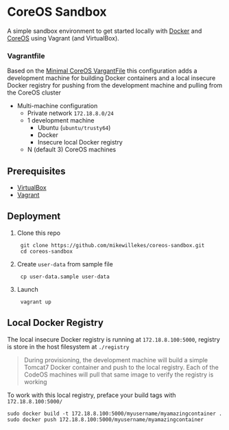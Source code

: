 # CoreOS Sandbox

A simple sandbox environment to get started locally with [Docker](https://www.docker.com/) and [CoreOS](https://coreos.com/)
using Vagrant (and VirtualBox).

### Vagrantfile

Based on the [Minimal CoreOS VargantFile](https://github.com/coreos/coreos-vagrant/) this configuration adds a development
machine for building Docker containers and a local insecure Docker registry for pushing from the development machine and 
pulling from the CoreOS cluster

 - Multi-machine configuration
   - Private network `172.18.8.0/24`
   - 1 development machine
     - Ubuntu (`ubuntu/trusty64`)
     - Docker 
     - Insecure local Docker registry
   - N (default 3) CoreOS machines

## Prerequisites 

 - [VirtualBox](https://www.virtualbox.org/)
 - [Vagrant](https://www.vagrantup.com/)

## Deployment

1. Clone this repo

		git clone https://github.com/mikewillekes/coreos-sandbox.git
		cd coreos-sandbox

2. Create `user-data` from sample file

		cp user-data.sample user-data

3. Launch 

		vagrant up


## Local Docker Registry

The local insecure Docker registry is running at `172.18.8.100:5000`, registry is store in 
the host filesystem at `./registry`
> During provisioning, the development machine will build a simple Tomcat7 Docker container
and push to the local registry. Each of the CodeOS machines will pull that same image to verify
the registry is working

To work with this local registry, preface your build tags with `172.18.8.100:5000/`

	sudo docker build -t 172.18.8.100:5000/myusername/myamazingcontainer .
	sudo docker push 172.18.8.100:5000/myusername/myamazingcontainer

